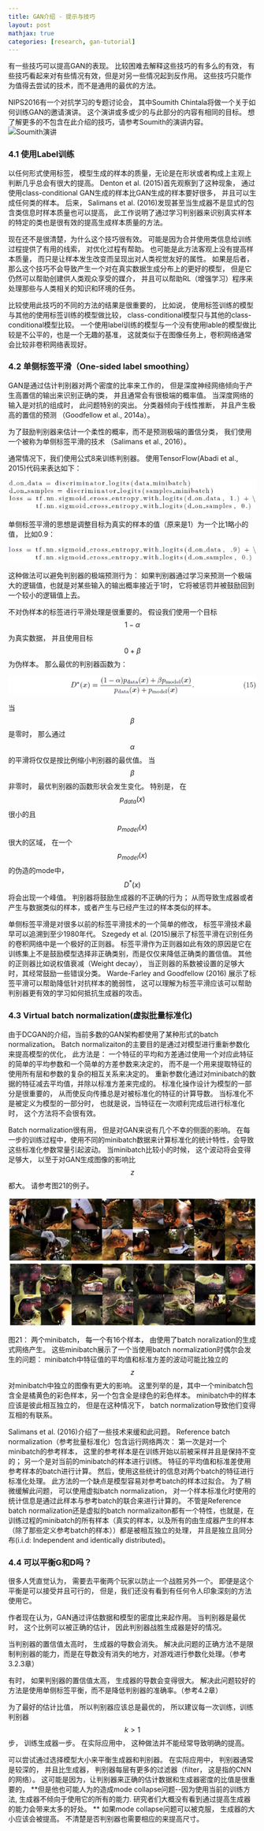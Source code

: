```yaml
---
title: GAN介绍 - 提示与技巧
layout: post
mathjax: true
categories: [research, gan-tutorial]
---
```


有一些技巧可以提高GAN的表现。 
比较困难去解释这些技巧的有多么的有效， 有些技巧看起来对有些情况有效，但是对另一些情况起到反作用。
这些技巧只能作为值得去尝试的技术，而不是通用的最优的方法。

NIPS2016有一个对抗学习的专题讨论会， 其中Soumith Chintala将做一个关于如何训练GAN的邀请演讲。 这个演讲或多或少的与此部分的内容有相同的目标。
想了解更多的不包含在此介绍的技巧，请参考Soumith的演讲内容。 
![Soumith演讲](https://github.com/soumith/ganhacks)

### 4.1 使用Label训练

以任何形式使用标签， 模型生成的样本的质量，无论是在形状或者构成上主观上判断几乎总会有很大的提高。
Denton et al. (2015)首先观察到了这种现象， 通过使用class-conditional GAN生成的样本比GAN生成的样本要好很多， 并且可以生成任何类的样本。
后来， Salimans et al. (2016)发现甚至当生成器不是显式的包含类信息时样本质量也可以提高， 此工作说明了通过学习判别器来识别真实样本的特定的类也是很有效的提高生成样本质量的方法。

现在还不是很清楚，为什么这个技巧很有效。 可能是因为合并使用类信息给训练过程提供了有用的线索， 对优化过程有帮助。 
也可能是此方法客观上没有提高样本质量， 而只是让样本发生改变而呈现出对人类视觉友好的属性。
如果是后者， 那么这个技巧不会导致产生一个对在真实数据生成分布上的更好的模型， 但是它仍然可以帮助创建供人类观众享受的媒介， 并且可以帮助RL（增强学习）程序来处理那些与人类相关的知识和环境的任务。

比较使用此技巧的不同的方法的结果是很重要的， 比如说， 使用标签训练的模型与其他的使用标签训练的模型做比较， class-conditional模型只与其他的class-conditional模型比较。 一个使用label训练的模型与一个没有使用lable的模型做比较是不公平的，也是一个无趣的基准， 这就类似于在图像任务上，卷积网络通常会比较非卷积网络表现好。


### 4.2 单侧标签平滑（One-sided label smoothing）

GAN是通过估计判别器对两个密度的比率来工作的，
但是深度神经网络倾向于产生高置信的输出来识别正确的类， 并且通常会有很极端的概率值。 
当深度网络的输入是对抗的组成时， 此问题特别的突出。
分类器倾向于线性推断， 并且产生极高的置信的预测 （Goodfellow et al., 2014a）。

为了鼓励判别器来估计一个柔性的概率，而不是预测极端的置信分类， 我们使用一个被称为单侧标签平滑的技术 （Salimans et al., 2016）。

通常情况下，我们使用公式8来训练判别器。 使用TensorFlow(Abadi et al., 2015)代码来表达如下：

![Equation8 with TensorFlow](/images/201705/10/fig01.jpg)

单侧标签平滑的思想是调整目标为真实的样本的值（原来是1）为一个比1略小的值， 比如0.9：

![Equation8 with TensorFlow， with one-sided smoothing](/images/201705/10/fig02.jpg)

这种做法可以避免判别器的极端预测行为： 如果判别器通过学习来预测一个极端大的逻辑值，也就是对某些输入的输出概率接近于1时， 它将被惩罚并被鼓励回到一个较小的逻辑值上去。

不对伪样本的标签进行平滑处理是很重要的。 假设我们使用一个目标$$1-\alpha$$为真实数据， 并且使用目标$$0+\beta$$为伪样本。 那么最优的判别器函数为：

![Equation 15](/images/201705/10/eq15.jpg)

当$$\beta$$是零时， 那么通过$$\alpha$$的平滑将仅仅是按比例缩小判别器的最优值。
当$$\beta$$非零时， 最优判别器的函数形状会发生变化。 特别是， 在$$p_{data}(x)$$很小的且$$p_{model}(x)$$很大的区域， 在一个$$p_{model}(x)$$的伪造的mode中，$$D^{*}(x)$$将会出现一个峰值。
判别器将鼓励生成器的不正确的行为； 从而导致生成器或者产生与数据类似的样本，或者产生与已经产生过的样本类似的样本。

单侧标签平滑是对很多以前的标签平滑技术的一个简单的修改， 标签平滑技术最早可以追溯到至少1980年代。 Szegedy et al. (2015)展示了标签平滑在识别任务的卷积网络中是一个极好的正则器。
标签平滑作为正则器如此有效的原因是它在训练集上不是鼓励模型选择非正确类别，而是仅仅来降低正确类的置信值。
其他的正则器比如说权值衰减（Weight decay）， 当正则器的系数被设置的足够大时，其经常鼓励一些错误分类。 
Warde-Farley and Goodfellow (2016) 展示了标签平滑可以帮助降低针对抗样本的脆弱性， 这可以理解为标签平滑应该可以帮助判别器更有效的学习如何抵抗生成器的攻击。

### 4.3 Virtual batch normalization(虚拟批量标准化)

由于DCGAN的介绍，当前多数的GAN架构都使用了某种形式的batch normalization。 
Batch normalizaiton的主要目的是通过对模型进行重新参数化来提高模型的优化， 此方法是： 一个特征的平均和方差通过使用一个对应此特征的简单的平均参数和一个简单的方差参数来决定的， 而不是一个用来提取特征的使用所有层和参数的复杂的相互关系来决定的。
重新参数化通过对minibatch的数据的特征减去平均值，并除以标准方差来完成的。 
标准化操作设计为模型的一部分是很重要的， 从而使反向传播总是对被标准化的特征的计算导数。 
当标准化不是被定义为模型的一部分时， 也就是说，当特征在一次顺利完成后进行标准化时， 这个方法将不会很有效。

Batch normalization很有用， 但是对GAN来说有几个不幸的侧面的影响。 
在每一步的训练过程中，使用不同的minibatch数据来计算标准化的统计特性，会导致这些标准化参数常量引起波动。
当minibatch比较小的时候， 这个波动将会变得足够大， 以至于对GAN生成图像的影响比$$z$$都大。 请参考图21的例子。

![Figure 21](/images/201705/10/fig21.jpg)

图21： 两个minibatch， 每一个有16个样本， 由使用了batch noralization的生成式网络产生。
这些minibatch展示了一个当使用batch normalization时偶尔会发生的问题： minibatch中特征值的平均值和标准方差的波动可能比独立的$$z$$对minibatch中独立的图像有更大的影响。 这里列举的是，其中一个minibatch包含全是橘黄色的彩色样本，另一个包含全是绿色的彩色样本。
minibatch中的样本应该是彼此相互独立的， 但是在这种情况下， batch normalization导致他们变得互相的有联系。

Salimans et al. (2016)介绍了一些技术来缓和此问题。 
Reference batch normalization（参考批量标准化）包含运行网络两次： 第一次是对一个minibatch的参考样本， 这里的参考样本是在训练开始以前被采样并且是保持不变的； 另一个是对当前的minibatch的样本进行训练。 
特征的平均值和标准差使用参考样本的batch进行计算。 然后，使用这些统计的信息对两个batch的特征进行标准化处理。 
此方法的一个缺点是模型容易对参考batch的样本过拟合。 
为了稍微缓解此问题， 可以使用虚拟batch normalization， 对一个样本标准化时使用的统计信息是通过此样本与参考batch的联合来进行计算的。
不管是Reference batch normalization还是虚拟的batch normalizaiton都有一个特性，也就是，在训练过程的minibatch的所有样本（真实的样本，以及所有的由生成器产生的样本（除了那些定义参考batch的样本））都是被相互独立的处理， 并且是独立且同分布(i.i.d: Independent and identically distributed)。

### 4.4 可以平衡G和D吗？

很多人凭直觉认为， 需要去平衡两个玩家以防止一个战胜另外一个。 
即便是这个平衡是可以接受并且可行的， 但是，我们还没有看到有任何令人印象深刻的方法使用它。

作者现在认为，GAN通过评估数据和模型的密度比来起作用。
当判别器是最优时， 这个比例可以被正确的估计， 因此判别器战胜生成器是好的情况。

当判别器的置信值太高时， 生成器的导数会消失。 
解决此问题的正确方法不是限制判别器的能力，而是在导数没有消失的地方，对游戏进行参数化处理。（参考3.2.3章）

有时， 如果判别器的置信值太高， 生成器的导数会变得很大。 解决此问题较好的方法是使用单侧标签平衡，而不是降低判别器的准确率。（参考4.2章）

为了最好的估计比值， 所以判别器应该总是最优的， 所以建议每一次训练，训练判别器$$k>1$$步， 训练生成器一步。 
在实际应用中， 这种做法并不能经常导致明确的提高。

可以尝试通过选择模型大小来平衡生成器和判别器。
在实际应用中， 判别器通常是较深的， 并且比生成器， 判别器每层有更多的过滤器（filter， 这是指的CNN的网络）。
这可能是因为，让判别器来正确的估计数据和生成器密度的比值是很重要的， **但是他也可能人为的造成mode collapse问题--因为使用当前的训练方法, 生成器不倾向于使用它的所有的能力. 研究者们大概没有看到通过提高生成器的能力会带来太多的好处。 **
如果mode collapse问题可以被克服， 生成器的大小应该会被提高。 不清楚是否判别器也需要相应的来提高尺寸。


